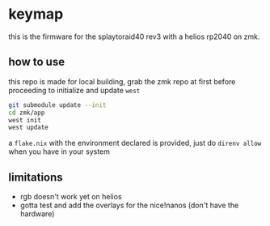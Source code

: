 # keymap

this is the firmware for the splaytoraid40 rev3 with a helios rp2040 on zmk.

## how to use

this repo is made for local building, grab the zmk repo at first before proceeding to initialize and update `west`
``` sh
git submodule update --init
cd zmk/app
west init
west update 
```

a `flake.nix` with the environment declared is provided, just do `direnv allow` when you have in your system

## limitations

- rgb doesn't work yet on helios
- gotta test and add the overlays for the nice!nanos (don't have the hardware)

